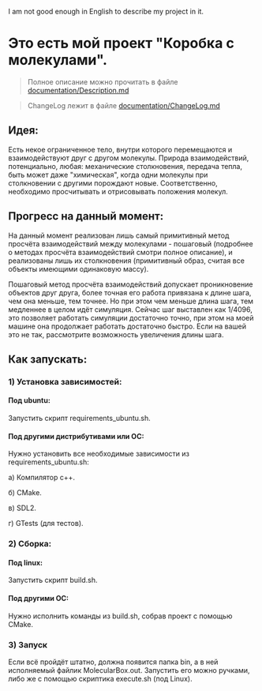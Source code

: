 I am not good enough in English to describe my project in it.

# Это есть мой проект "Коробка с молекулами".

> Полное описание можно прочитать в файле [documentation/Description.md](documentation/Description.md)

> ChangeLog лежит в файле [documentation/ChangeLog.md](documentation/ChangeLog.md)

## Идея:

Есть некое ограниченное тело, внутри которого перемещаются и взаимодействуют друг с другом молекулы. Природа взаимодействий, потенциально, любая: механические столкновения, передача тепла, быть может даже "химическая", когда одни молекулы при столкновении с другими порождают новые. Соответственно, необходимо просчитывать и отрисовывать положения молекул.

## Прогресс на данный момент:

На данный момент реализован лишь самый примитивный метод просчёта взаимодействий между молекулами - пошаговый (подробнее о методах просчёта взаимодействий смотри полное описание), и реализованы лишь их столкновения (примитивный образ, считая все объекты имеющими одинаковую массу).

Пошаговый метод просчёта взаимодействий допускает проникновение объектов друг друга, более точная его работа привязана к длине шага, чем она меньше, тем точнее. Но при этом чем меньше длина шага, тем медленнее в целом идёт симуляция. Сейчас шаг выставлен как 1/4096, это позволяет работать симуляции достаточно точно, при этом на моей машине она продолжает работать достаточно быстро. Если на вашей это не так, рассмотрите возможность увеличения длины шага.

## Как запускать:

### 1) Установка зависимостей:

#### Под ubuntu:

Запустить скрипт requirements_ubuntu.sh.

#### Под другими дистрибутивами или ОС:

Нужно установить все необходимые зависимости из requirements_ubuntu.sh:

а) Компилятор c++.

б) CMake.

в) SDL2.

г) GTests (для тестов).

### 2) Сборка:

#### Под linux:

Запустить скрипт build.sh.

#### Под другими ОС:

Нужно исполнить команды из build.sh, собрав проект с помощью CMake.

### 3) Запуск

Если всё пройдёт штатно, должна появится папка bin, а в ней исполняемый файлик MolecularBox.out. Запустить его можно ручками, либо же с помощью скриптика execute.sh (под Linux).